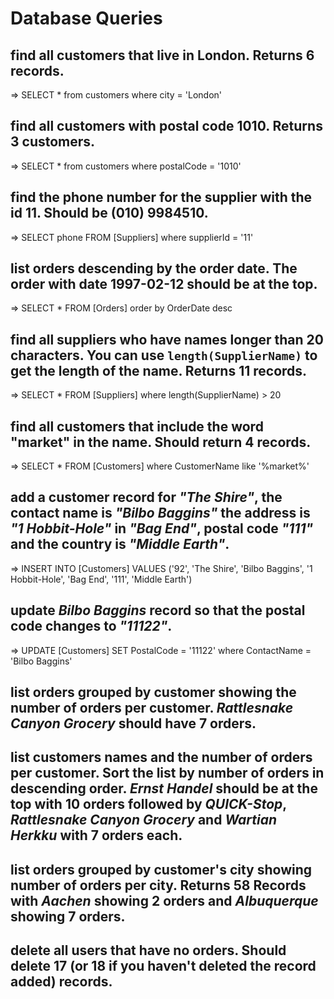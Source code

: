 # Database Queries

## find all customers that live in London. Returns 6 records.

=> SELECT \* from customers where city = 'London'

## find all customers with postal code 1010. Returns 3 customers.

=> SELECT \* from customers where postalCode = '1010'

## find the phone number for the supplier with the id 11. Should be (010) 9984510.

=> SELECT phone FROM [Suppliers] where supplierId = '11'

## list orders descending by the order date. The order with date 1997-02-12 should be at the top.

=> SELECT \* FROM [Orders] order by OrderDate desc

## find all suppliers who have names longer than 20 characters. You can use `length(SupplierName)` to get the length of the name. Returns 11 records.

=> SELECT \* FROM [Suppliers] where length(SupplierName) > 20

## find all customers that include the word "market" in the name. Should return 4 records.

=> SELECT \* FROM [Customers] where CustomerName like '%market%'

## add a customer record for _"The Shire"_, the contact name is _"Bilbo Baggins"_ the address is _"1 Hobbit-Hole"_ in _"Bag End"_, postal code _"111"_ and the country is _"Middle Earth"_.

=> INSERT INTO [Customers]
VALUES ('92', 'The Shire', 'Bilbo Baggins', '1 Hobbit-Hole', 'Bag End', '111', 'Middle Earth')

## update _Bilbo Baggins_ record so that the postal code changes to _"11122"_.

=> UPDATE [Customers] SET PostalCode = '11122'
where ContactName = 'Bilbo Baggins'

## list orders grouped by customer showing the number of orders per customer. _Rattlesnake Canyon Grocery_ should have 7 orders.

## list customers names and the number of orders per customer. Sort the list by number of orders in descending order. _Ernst Handel_ should be at the top with 10 orders followed by _QUICK-Stop_, _Rattlesnake Canyon Grocery_ and _Wartian Herkku_ with 7 orders each.

## list orders grouped by customer's city showing number of orders per city. Returns 58 Records with _Aachen_ showing 2 orders and _Albuquerque_ showing 7 orders.

## delete all users that have no orders. Should delete 17 (or 18 if you haven't deleted the record added) records.
